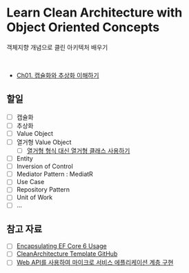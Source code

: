 # Learn Clean Architecture with Object Oriented Concepts
객체지향 개념으로 클린 아키텍처 배우기

<br/>

- [Ch01. 캡슐화와 추상화 이해하기](./Ch01/README.md)

## 할일
- [ ] 캡슐화
- [ ] 추상화
- [ ] Value Object
- [ ] 열거형 Value Object
  - [ ] [열거형 형식 대신 열거형 클래스 사용하기](https://learn.microsoft.com/ko-kr/dotnet/architecture/microservices/microservice-ddd-cqrs-patterns/enumeration-classes-over-enum-types)
- [ ] Entity
- [ ] Inversion of Control
- [ ] Mediator Pattern : MediatR
- [ ] Use Case
- [ ] Repository Pattern
- [ ] Unit of Work
- [ ] ...

## 참고 자료
- [ ] [Encapsulating EF Core 6 Usage](https://www.pluralsight.com/courses/ef-core-6-encapsulating-usage)
- [ ] [CleanArchitecture Template GitHub](https://github.com/jasontaylordev/CleanArchitecture)
- [ ] [Web API를 사용하여 마이크로 서비스 에플리케이션 계층 구현](https://learn.microsoft.com/ko-kr/dotnet/architecture/microservices/microservice-ddd-cqrs-patterns/microservice-application-layer-implementation-web-api)

